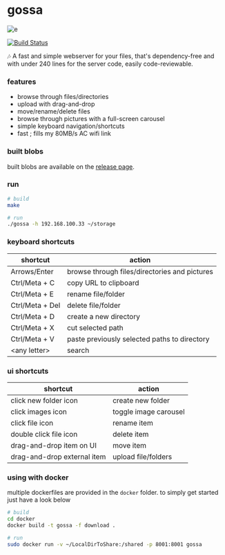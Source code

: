 gossa
=============

![e](https://user-images.githubusercontent.com/760637/45410804-f2c00e80-b672-11e8-8c2b-51d7fc0915aa.gif)

[![Build Status](https://travis-ci.org/pldubouilh/gossa.svg?branch=master)](https://travis-ci.org/pldubouilh/gossa)

🎶 A fast and simple webserver for your files, that's dependency-free and with under 240 lines for the server code, easily code-reviewable.

### features
  * browse through files/directories
  * upload with drag-and-drop
  * move/rename/delete files
  * browse through pictures with a full-screen carousel
  * simple keyboard navigation/shortcuts
  * fast ; fills my 80MB/s AC wifi link

### built blobs
built blobs are available on the [release page](https://github.com/pldubouilh/gossa/releases).

### run
```sh
# build
make

# run
./gossa -h 192.168.100.33 ~/storage
```

### keyboard shortcuts
|shortcut | action|
|-------------|-------------|
|Arrows/Enter | browse through files/directories and pictures|
|Ctrl/Meta + C | copy URL to clipboard|
|Ctrl/Meta + E | rename file/folder|
|Ctrl/Meta + Del | delete file/folder|
|Ctrl/Meta + D | create a new directory|
|Ctrl/Meta + X | cut selected path|
|Ctrl/Meta + V | paste previously selected paths to directory|
|\<any letter\> | search|

### ui shortcuts
|shortcut | action|
| ------------- |-------------|
|click new folder icon | create new folder|
|click images icon | toggle image carousel|
|click file icon  | rename item|
|double click file icon | delete item|
|drag-and-drop item on UI | move item|
|drag-and-drop external item | upload file/folders|

### using with docker
multiple dockerfiles are provided in the `docker` folder. to simply get started just have a look below


```sh
# build
cd docker
docker build -t gossa -f download .

# run
sudo docker run -v ~/LocalDirToShare:/shared -p 8001:8001 gossa
```

